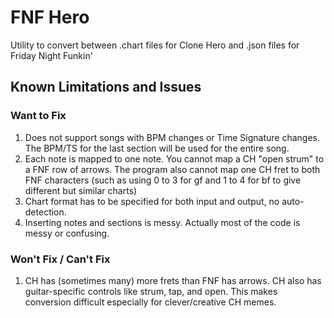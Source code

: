 # FNF Hero
 Utility to convert between .chart files for Clone Hero and .json files for Friday Night Funkin'

## Known Limitations and Issues
### Want to Fix
1. Does not support songs with BPM changes or Time Signature changes.
The BPM/TS for the last section will be used for the entire song.
2. Each note is mapped to one note. You cannot map a CH "open strum" to a FNF row of arrows.
The program also cannot map one CH fret to both FNF characters (such as using 0 to 3 for gf and 1 to 4 for bf to give different but similar charts)
3. Chart format has to be specified for both input and output, no auto-detection. 
4. Inserting notes and sections is messy. Actually most of the code is messy or confusing.
### Won't Fix / Can't Fix
1. CH has (sometimes many) more frets than FNF has arrows. CH also has guitar-specific controls like strum, tap, and open. This makes conversion difficult especially for clever/creative CH memes.
